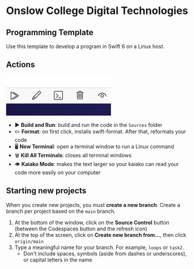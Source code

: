 # Onslow College Digital Technologies

## Programming Template

Use this template to develop a program in Swift 6 on a Linux host.

## Actions

![Action buttons](.devcontainer/actions.jpg)

- ▶️ **Build and Run**: build and run the code in the `Sources` folder
- ✏️ **Format**: on first click, installs swift-format. After that, reformats your code
- 🖥️ **New Terminal**: open a terminal window to run a Linux command
- 🗑️ **Kill All Terminals**: closes all terminal windows
- 👁️ **Kaiako Mode**: makes the text larger so your kaiako can read your code more easily on your computer

## Starting new projects

When you create new projects, you must **create a new branch**. Create a branch per project based on the `main` branch.

1. At the bottom of the window, click on the **Source Control** button (between the Codespaces button and the refresh icon)
2. At the top of the screen, click on **Create new branch from…**, then click `origin/main`
3. Type a meaningful name for your branch. For example, `loops` or `task2`.
   - Don't include spaces, symbols (aside from dashes or underscores), or capital letters in the name